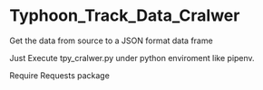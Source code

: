 # Typhoon_Track_Data_Cralwer
Get the data from source to a JSON format data frame

Just Execute tpy_cralwer.py under python enviroment like pipenv.

Require Requests package